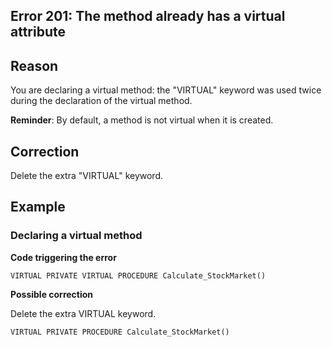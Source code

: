 
## Error 201: The method already has a virtual attribute
			



<a name="NOTE1"></a>
<a name="NOTE1_1"></a>


## Reason
<a name="reason_ELTTEXTE000084"></a>
You are declaring a virtual method: the "VIRTUAL" keyword was used twice during the declaration of the virtual method.

**Reminder**: By default, a method is not virtual when it is created.

<a name="NOTE2"></a>
<a name="NOTE2_1"></a>


## Correction
<a name="correction_ELTTEXTE000108"></a>
Delete the extra "VIRTUAL" keyword.

<a name="NOTE3"></a>
<a name="NOTE3_1"></a>


## Example
<a name="example_ELTTEXTE000132"></a>


### Declaring a virtual method
<a name="declaring_virtual_method_ELTPARAGRAPHE000027"></a>

**Code triggering the error** 


```wl
VIRTUAL PRIVATE VIRTUAL PROCEDURE Calculate_StockMarket()
```


**Possible correction**

Delete the extra VIRTUAL keyword.


```wl
VIRTUAL PRIVATE PROCEDURE Calculate_StockMarket()
```



